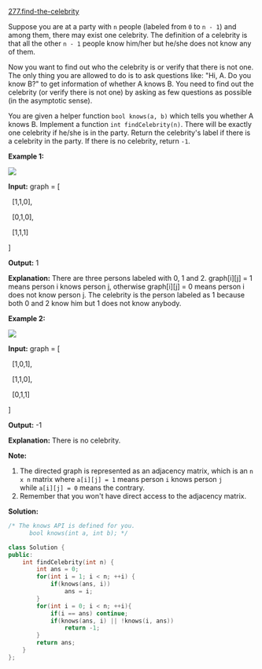 [277.find-the-celebrity](https://leetcode.com/problems/find-the-celebrity/)  

Suppose you are at a party with `n` people (labeled from `0` to `n - 1`) and among them, there may exist one celebrity. The definition of a celebrity is that all the other `n - 1` people know him/her but he/she does not know any of them.

Now you want to find out who the celebrity is or verify that there is not one. The only thing you are allowed to do is to ask questions like: "Hi, A. Do you know B?" to get information of whether A knows B. You need to find out the celebrity (or verify there is not one) by asking as few questions as possible (in the asymptotic sense).

You are given a helper function `bool knows(a, b)` which tells you whether A knows B. Implement a function `int findCelebrity(n)`. There will be exactly one celebrity if he/she is in the party. Return the celebrity's label if there is a celebrity in the party. If there is no celebrity, return `-1`.

**Example 1:**

![](https://assets.leetcode.com/uploads/2019/02/02/277_example_1_bold.PNG)

  
**Input:** graph = \[
  
  \[1,1,0\],
  
  \[0,1,0\],
  
  \[1,1,1\]
  
\]
  
**Output:** 1
  
**Explanation:** There are three persons labeled with 0, 1 and 2. graph\[i\]\[j\] = 1 means person i knows person j, otherwise graph\[i\]\[j\] = 0 means person i does not know person j. The celebrity is the person labeled as 1 because both 0 and 2 know him but 1 does not know anybody.
  

**Example 2:**

![](https://assets.leetcode.com/uploads/2019/02/02/277_example_2.PNG)

  
**Input:** graph = \[
  
  \[1,0,1\],
  
  \[1,1,0\],
  
  \[0,1,1\]
  
\]
  
**Output:** \-1
  
**Explanation:** There is no celebrity.
  

**Note:**

1.  The directed graph is represented as an adjacency matrix, which is an `n x n` matrix where `a[i][j] = 1` means person `i` knows person `j` while `a[i][j] = 0` means the contrary.
2.  Remember that you won't have direct access to the adjacency matrix.  



**Solution:**  

```cpp
/* The knows API is defined for you.
      bool knows(int a, int b); */

class Solution {
public:
    int findCelebrity(int n) {
        int ans = 0;
        for(int i = 1; i < n; ++i) {
            if(knows(ans, i))
                ans = i;
        }
        for(int i = 0; i < n; ++i){
            if(i == ans) continue;
            if(knows(ans, i) || !knows(i, ans))
                return -1;
        }
        return ans;
    }
};
```
      